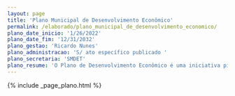 ```yaml
---
layout: page
title: 'Plano Municipal de Desenvolvimento Econômico'
permalink: /elaborado/plano_municipal_de_desenvolvimento_economico/
plano_date_inicio: '1/26/2022'
plano_date_fim: '12/31/2032'
plano_gestao: 'Ricardo Nunes'
plano_administracao: 'S/ ato específico publicado '
plano_secretaria: 'SMDET'
plano_resume: 'O Plano de Desenvolvimento Econômico é uma iniciativa pioneira de planejamento setorial em São Paulo, elaborada pela Secretaria de Desenvolvimento Econômico e Trabalho em colaboração com a sociedade civil e o setor privado. Composto por 5 eixos, 15 diretrizes e 139 ações de curto, médio e longo prazo, o plano busca impulsionar a recuperação econômica da cidade e promover um desenvolvimento sustentável e inclusivo. Identificou-se 10 setores estratégicos que concentram a maior parte dos empregos na capital, como comércio, economia verde, educação, infraestrutura, saúde, tecnologia e turismo. Propõe-se a colaboração entre todas as secretarias municipais, órgãos públicos, setor privado e sociedade para executar uma estratégia integrada, visando identificar vocações regionais, obras públicas necessárias, desburocratização, qualificação da mão de obra, geração de renda e promoção da cultura.'
---
```

<div>
{% include _page_plano.html %}
</div>
